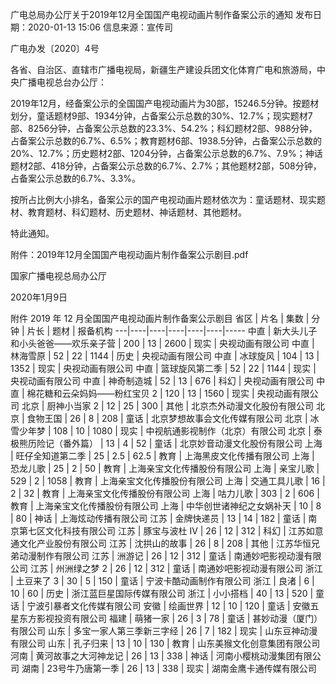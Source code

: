 广电总局办公厅关于2019年12月全国国产电视动画片制作备案公示的通知
发布日期：2020-01-13 15:06 	信息来源：宣传司 	

广电办发〔2020〕4号

各省、自治区、直辖市广播电视局，新疆生产建设兵团文化体育广电和旅游局，中央广播电视总台办公厅：

2019年12月，经备案公示的全国国产电视动画片为30部，15246.5分钟。按题材划分，童话题材9部、1934分钟，占备案公示总数的30%、12.7%；现实题材7部、8256分钟，占备案公示总数的23.3%、54.2%；科幻题材2部、988分钟，占备案公示总数的6.7%、6.5%；教育题材6部、1938.5分钟，占备案公示总数的20%、12.7%；历史题材2部、1204分钟，占备案公示总数的6.7%、7.9%；神话题材2部、418分钟，占备案公示总数的6.7%、2.7%；其他题材2部，508分钟，占备案公示总数的6.7%、3.3%。

按所占比例大小排名，备案公示的国产电视动画片题材依次为：童话题材、现实题材、教育题材、科幻题材、历史题材、神话题材、其他题材。

特此通知。


附件：2019年12月全国国产电视动画片制作备案公示剧目.pdf



国家广播电视总局办公厅

2020年1月9日　　 





附件
2019 年 12 月全国国产电视动画片制作备案公示剧目
省区 | 片名 | 集数 | 分钟 | 片长 | 题材 | 报备机构
---|----|----|----|----|----|-----
中直 | 新大头儿子和小头爸爸——欢乐亲子营 | 200 | 13 | 2600 | 现实 | 央视动画有限公司
中直 | 林海雪原 | 52 | 22 | 1144 | 历史 | 央视动画有限公司
中直 | 冰球旋风 | 104 | 13 | 1352 | 现实 | 央视动画有限公司
中直 | 篮球旋风第二季 | 52 | 22 | 1144 | 现实 | 央视动画有限公司
中直 | 神奇制造城 | 52 | 13 | 676 | 科幻 | 央视动画有限公司
中直 | 棉花糖和云朵妈妈——粉红宝贝 2 | 120 | 13 | 1560 | 现实 | 央视动画有限公司
北京 | 厨神小当家 2 | 12 | 25 | 300 | 其他 | 北京杰外动漫文化股份有限公司
北京 | 食物王国 | 26 | 8 | 208 | 童话 | 北京梦想故事会文化传媒有限公司
北京 | 冰雪少年梦 | 108 | 10 | 1080 | 现实 | 中视航通影视制作（北京）有限公司
北京 | 泰极熊历险记（番外篇） | 13 | 4 | 52 | 童话 | 北京妙音动漫文化股份有限公司
上海 | 旺仔全知道第二季 | 25 | 2.5 | 62.5 | 教育 | 上海黑皮文化传播有限公司
上海 | 恐龙儿歌 | 25 | 2 | 50 | 教育 | 上海亲宝文化传播股份有限公司
上海 | 亲宝儿歌 | 529 | 2 | 1058 | 教育 | 上海亲宝文化传播股份有限公司
上海 | 交通工具儿歌 | 16 | 2 | 32 | 教育 | 上海亲宝文化传播股份有限公司
上海 | 咕力儿歌 | 303 | 2 | 606 | 教育 | 上海亲宝文化传播股份有限公司
上海 | 中华创世诸神纪之女娲补天 | 10 | 8 | 80 | 神话 | 上海炫动传播有限公司
江苏 | 金牌快递员 | 13 | 14 | 182 | 童话 | 南京第七区文化科技有限公司
江苏 | 豚宝与波杜 IV | 26 | 12 | 312 | 科幻 | 江苏如意通文化产业股份有限公司
江苏 | 沈拱山的故事 | 26 | 8 | 208 | 其他 | 江苏华恒兄弟动漫制作有限公司
江苏 | 洲游记 | 26 | 12 | 312 | 童话 | 南通妙吧影视动漫有限公司
江苏 | 州洲绿之梦 2 | 26 | 12 | 312 | 童话 | 南通妙吧影视动漫有限公司
浙江 | 土豆来了 3 | 30 | 5 | 150 | 童话 | 宁波卡酷动画制作有限公司
浙江 | 良渚 | 6 | 10 | 60 | 历史 | 浙江蓝巨星国际传媒有限公司
浙江 | 小小搭档 | 40 | 13 | 520 | 童话 | 宁波引暴者文化传媒有限公司
安徽 | 绘画世界 | 12 | 10 | 120 | 童话 | 安徽五星东方影视投资有限公司
福建 | 萌猪一家 | 26 | 3 | 78 | 童话 | 甚妙动漫（厦门） 有限公司
山东 | 多宝一家人第三季新三字经 | 26 | 7 | 182 | 现实 | 山东豆神动漫有限公司
山东 | 孔子归来 | 13 | 10 | 130 | 教育 | 山东美猴文化创意集团有限公司
河南 | 黄河故事之大河神龙记 | 26 | 13 | 338 | 神话 | 河南小樱桃动漫集团有限公司
湖南 | 23号牛乃唐第一季 | 26 | 13 | 338 | 现实 | 湖南金鹰卡通传媒有限公司